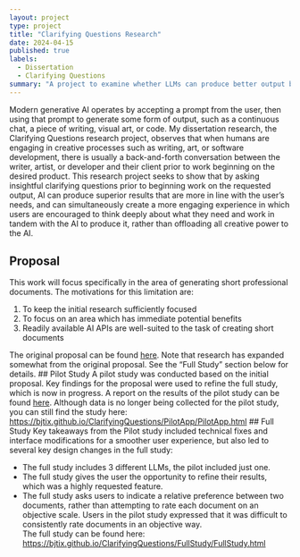 ```yaml
---
layout: project
type: project
title: "Clarifying Questions Research"
date: 2024-04-15
published: true
labels:
  - Dissertation
  - Clarifying Questions
summary: "A project to examine whether LLMs can produce better output by asking a series of questions before answering the user's initial prompt."
---
```


Modern generative AI operates by accepting a prompt from the user, then using that prompt to generate some form of output, such as a continuous chat, a piece of writing, visual art, or code.  My dissertation research, the Clarifying Questions research project, observes that when humans are engaging in creative processes such as writing, art, or software development, there is usually a back-and-forth conversation between the writer, artist, or developer and their client prior to work beginning on the desired product. This research project seeks to show that by asking insightful clarifying questions prior to beginning work on the requested output, AI can produce superior results that are more in line with the user’s needs, and can simultaneously create a more engaging experience in which users are encouraged to think deeply about what they need and work in tandem with the AI to produce it, rather than offloading all creative power to the AI.
## Proposal
This work will focus specifically in the area of generating short professional documents. The motivations for this limitation are:
<ol>
<li> To keep the initial research sufficiently focused</li>
<li> To focus on an area which has immediate potential benefits</li>
<li> Readily available AI APIs are well-suited to the task of creating short documents</li>
</ol>
The original proposal can be found <a href = "2023-11-06 Tix Proposal Second Draft.pdf">here</a>. 
Note that research has expanded somewhat from the original proposal. See the “Full Study” section below for details.
## Pilot Study
A pilot study was conducted based on the initial proposal. Key findings for the proposal were used to refine the full study, which is now in progress.
A report on the results of the pilot study can be found <a href="Tix_BetterResultsThroughAmbiguityResolution.pdf">here</a>.
Although data is no longer being collected for the pilot study, you can still find the study here: <a href="https://bjtix.github.io/ClarifyingQuestions/PilotApp/PilotApp.html">https://bjtix.github.io/ClarifyingQuestions/PilotApp/PilotApp.html</a>
## Full Study
Key takeaways from the Pilot study included technical fixes and interface modifications for a smoother user experience, but also led to several key design changes in the full study:
<ul>
<li>The full study includes 3 different LLMs, the pilot included just one.</li>
<li>The full study gives the user the opportunity to refine their results, which was a highly requested feature.</li>
<li>The full study asks users to indicate a relative preference between two documents, rather than attempting to rate each document on an objective scale. Users in the pilot study expressed that it was difficult to consistently rate documents in an objective way.</li>
The full study can be found here: <a href = "https://bjtix.github.io/ClarifyingQuestions/FullStudy/FullStudy.html">https://bjtix.github.io/ClarifyingQuestions/FullStudy/FullStudy.html</a>
